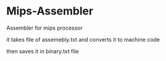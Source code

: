 # Mips-Assembler
Assembler for mips processor 

it takes file of assemebly.txt and converts it to machine code

then saves it in binary.txt file
